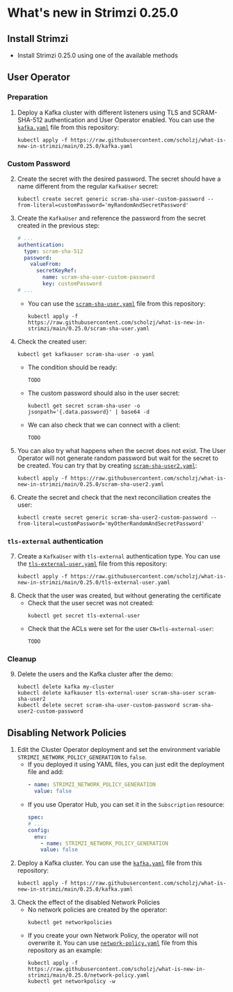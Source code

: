 # What's new in Strimzi 0.25.0

## Install Strimzi

* Install Strimzi 0.25.0 using one of the available methods

## User Operator

### Preparation

1. Deploy a Kafka cluster with different listeners using TLS and SCRAM-SHA-512 authentication and User Operator enabled.
   You can use the [`kafka.yaml`](./kafka.yaml) file from this repository:
   ```
   kubectl apply -f https://raw.githubusercontent.com/scholzj/what-is-new-in-strimzi/main/0.25.0/kafka.yaml
   ```

### Custom Password

2. Create the secret with the desired password.
   The secret should have a name different from the regular `KafkaUser` secret:
   ```
   kubectl create secret generic scram-sha-user-custom-password --from-literal=customPassword='myRandomAndSecretPassword'
   ```
3. Create the `KafkaUser` and reference the password from the secret created in the previous step:
   ```yaml
   # ...
   authentication:
     type: scram-sha-512
     password:
       valueFrom:
         secretKeyRef:
           name: scram-sha-user-custom-password
           key: customPassword
   # ...
   ```
   * You can use the [`scram-sha-user.yaml`](./scram-sha-user.yaml) file from this repository:
     ```
     kubectl apply -f https://raw.githubusercontent.com/scholzj/what-is-new-in-strimzi/main/0.25.0/scram-sha-user.yaml
     ```
4. Check the created user:
   ```
   kubectl get kafkauser scram-sha-user -o yaml
   ```
   * The condition should be ready:
     ```
     TODO
     ```
   * The custom password should also in the user secret:
     ```
     kubectl get secret scram-sha-user -o jsonpath='{.data.password}' | base64 -d
     ```
   * We can also check that we can connect with a client:
     ```
     TODO
     ```
5. You can also try what happens when the secret does not exist.
   The User Operator will not generate random password but wait for the secret to be created.
   You can try that by creating [`scram-sha-user2.yaml`](./scram-sha-user.yaml):
   ```
   kubectl apply -f https://raw.githubusercontent.com/scholzj/what-is-new-in-strimzi/main/0.25.0/scram-sha-user2.yaml
   ```
6. Create the secret and check that the next reconciliation creates the user:
   ```
   kubectl create secret generic scram-sha-user2-custom-password --from-literal=customPassword='myOtherRandomAndSecretPassword'
   ```

### `tls-external` authentication

7. Create a `KafkaUser` with `tls-external` authentication type.
   You can use the [`tls-external-user.yaml`](./tls-external-user.yaml) file from this repository:
   ```
   kubectl apply -f https://raw.githubusercontent.com/scholzj/what-is-new-in-strimzi/main/0.25.0/tls-external-user.yaml
   ```
8. Check that the user was created, but without generating the certificate
   * Check that the user secret was not created:
     ```
     kubectl get secret tls-external-user
     ```
   * Check that the ACLs were set for the user `CN=tls-external-user`:
     ```
     TODO
     ```

### Cleanup

9. Delete the users and the Kafka cluster after the demo:
   ```
   kubectl delete kafka my-cluster
   kubectl delete kafkauser tls-external-user scram-sha-user scram-sha-user2
   kubectl delete secret scram-sha-user-custom-password scram-sha-user2-custom-password
   ```

## Disabling Network Policies

1. Edit the Cluster Operator deployment and set the environment variable `STRIMZI_NETWORK_POLICY_GENERATION` to `false`.
   * If you deployed it using YAML files, you can just edit the deployment file and add:
     ```yaml
     - name: STRIMZI_NETWORK_POLICY_GENERATION
       value: false
     ```
   * If you use Operator Hub, you can set it in the `Subscription` resource:
     ```yaml
     spec:
     # ...
     config:
       env:
         - name: STRIMZI_NETWORK_POLICY_GENERATION
         value: false
     ```
2. Deploy a Kafka cluster.
   You can use the [`kafka.yaml`](./kafka.yaml) file from this repository:
   ```
   kubectl apply -f https://raw.githubusercontent.com/scholzj/what-is-new-in-strimzi/main/0.25.0/kafka.yaml
   ```
3. Check the effect of the disabled Network Policies
   * No network policies are created by the operator:
     ```
     kubectl get networkpolicies
     ```
   * If you create your own Network Policy, the operator will not overwrite it.
     You can use [`network-policy.yaml`](./network-policy.yaml) file from this repository as an example:
     ```
     kubectl apply -f https://raw.githubusercontent.com/scholzj/what-is-new-in-strimzi/main/0.25.0/network-policy.yaml
     kubectl get networkpolicy -w
     ```
